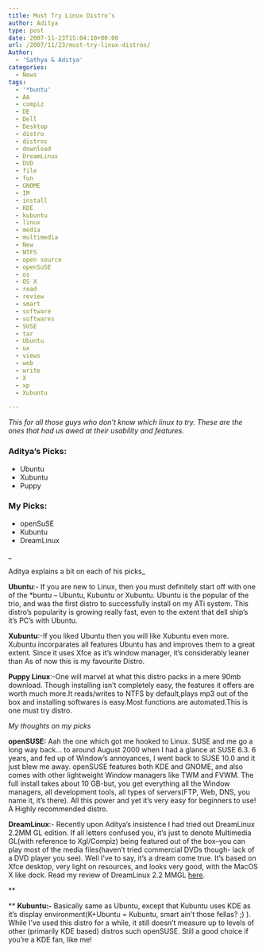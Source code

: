 ```yaml
---
title: Must Try Linux Distro’s
author: Aditya
type: post
date: 2007-11-23T15:04:10+00:00
url: /2007/11/23/must-try-linux-distros/
Author:
  - 'Sathya & Aditya'
categories:
  - News
tags:
  - '*buntu'
  - AA
  - compiz
  - DE
  - Dell
  - Desktop
  - distro
  - distros
  - download
  - DreamLinux
  - DVD
  - file
  - fun
  - GNOME
  - IM
  - install
  - KDE
  - kubuntu
  - linux
  - media
  - multimedia
  - New
  - NTFS
  - open source
  - openSuSE
  - os
  - OS X
  - read
  - review
  - smart
  - software
  - softwares
  - SUSE
  - tar
  - Ubuntu
  - ux
  - views
  - web
  - write
  - X
  - xp
  - Xubuntu

---
```

_This for all those guys who don&#8217;t know which linux to try. These are the ones that had us awed at their usability and features._

### **Aditya&#8217;s Picks:**

  * Ubuntu
  * Xubuntu
  * Puppy

### My Picks:

  * openSuSE
  * Kubuntu
  * DreamLinux

<!--more-->

_
  
Aditya explains a bit on each of his picks_
  
**Ubuntu**:- If you are new to Linux, then you must definitely start off with one of the *buntu &#8211; Ubuntu, Kubuntu or Xubuntu. Ubuntu is the popular of the trio, and was the first distro to successfully install on my ATi system. This distro&#8217;s popularity is growing really fast, even to the extent that dell ship&#8217;s it&#8217;s PC&#8217;s with Ubuntu.

**Xubuntu**:-If you liked Ubuntu then you will like Xubuntu even more. Xubuntu incorparates all features Ubuntu has and improves them to a great extent. Since it uses Xfce as it&#8217;s window manager, it&#8217;s considerably leaner than As of now this is my favourite Distro.

**Puppy Linux**:-One will marvel at what this distro packs in a mere 90mb download. Though installing isn&#8217;t completely easy, the features it offers are worth much more.It reads/writes to NTFS by default,plays mp3 out of the box and installing softwares is easy.Most functions are automated.This is one must try distro.

_My thoughts on my picks_ 
  
**openSUSE:** Aah the one which got me hooked to Linux. SUSE and me go a long way back&#8230; to around August 2000 when I had a glance at SUSE 6.3. 6 years, and fed up of Window&#8217;s annoyances, I went back to SUSE 10.0 and it just blew me away. openSUSE features both KDE and GNOME, and also comes with other lightweight Window managers like TWM and FVWM. The full install takes about 10 GB-but, you get everything all the Window managers, all development tools, all types of servers(FTP, Web, DNS, you name it, it&#8217;s there). All this power and yet it&#8217;s very easy for beginners to use! A Highly recommended distro.

**DreamLinux**:- Recently upon Aditya&#8217;s insistence I had tried out DreamLinux 2.2MM GL edition. If all letters confused you, it&#8217;s just to denote Multimedia GL(with reference to Xgl/Compiz) being featured out of the box&#8211;you can play most of the media files(haven&#8217;t tried commercial DVDs though- lack of a DVD player you see). Well I&#8217;ve to say, it&#8217;s a dream come true. It&#8217;s based on Xfce desktop, very light on resources, and looks very good, with the MacOS X like dock. Read my review of DreamLinux 2.2 MMGL [here][1].

**
  
** **Kubuntu:-** Basically same as Ubuntu, except that Kubuntu uses KDE as it&#8217;s display environment(K+Ubuntu = Kubuntu, smart ain&#8217;t those fellas? ;) ). While I&#8217;ve used this distro for a while, it still doesn&#8217;t measure up to levels of other (primarily KDE based) distros such openSUSE. Still a good choice if you&#8217;re a KDE fan, like me!

 [1]: http://sathyasays.com/2007/10/17/dreamlinux-multimedia-fans-dream-come-true/